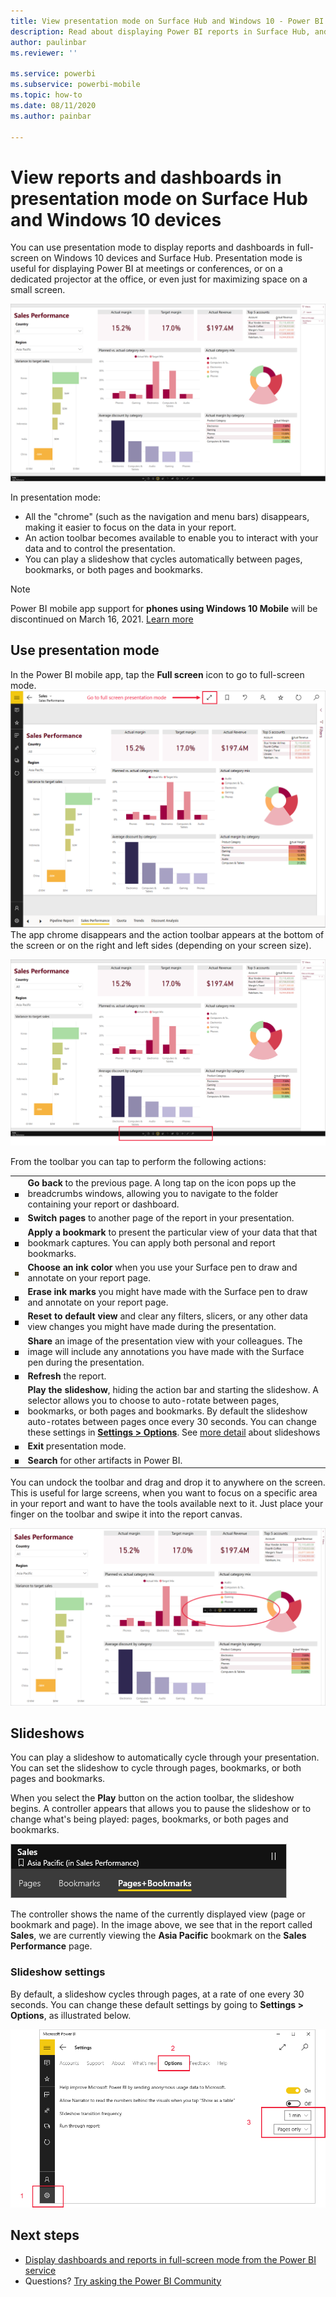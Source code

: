 ```yaml
---
title: View presentation mode on Surface Hub and Windows 10 - Power BI
description: Read about displaying Power BI reports in Surface Hub, and displaying Power BI dashboards, reports, and tiles in full-screen mode on Windows 10 devices.
author: paulinbar
ms.reviewer: ''

ms.service: powerbi
ms.subservice: powerbi-mobile
ms.topic: how-to
ms.date: 08/11/2020
ms.author: painbar

---
```

# View reports and dashboards in presentation mode on Surface Hub and Windows 10 devices
You can use presentation mode to display reports and dashboards in full-screen on Windows 10 devices and Surface Hub. Presentation mode is useful for displaying Power BI at meetings or conferences, or on a dedicated projector at the office, or even just for maximizing space on a small screen.

![Report in full-screen mode](./media/mobile-windows-10-app-presentation-mode/power-bi-presentation-mode-2.png)

In presentation mode:
* All the "chrome" (such as the navigation and menu bars) disappears, making it easier to focus on the data in your report.
* An action toolbar becomes available to enable you to interact with your data and to control the presentation.
* You can play a slideshow that cycles automatically between pages, bookmarks, or both pages and bookmarks.

>[!NOTE]
>Power BI mobile app support for **phones using Windows 10 Mobile** will be discontinued on March 16, 2021. [Learn more](https://go.microsoft.com/fwlink/?linkid=2121400)

## Use presentation mode
In the Power BI mobile app, tap the **Full screen** icon to go to full-screen mode.
![Full screen icon](././media/mobile-windows-10-app-presentation-mode/power-bi-full-screen-icon.png)
The app chrome disappears and the action toolbar appears at the bottom of the screen or on the right and left sides (depending on your screen size).

[![Report in full-screen mode with side toolbars](./media/mobile-windows-10-app-presentation-mode/power-bi-presentation-mode-toolbar.png)](./media/mobile-windows-10-app-presentation-mode/power-bi-presentation-mode-toolbar-expanded.png#lightbox)

From the toolbar you can tap to perform the following actions:

|||
|-|-|
|![back icon](./media/mobile-windows-10-app-presentation-mode/power-bi-windows-10-presentation-back-icon.png)|**Go back** to the previous page. A long tap on the icon pops up the breadcrumbs windows, allowing you to navigate to the folder containing your report or dashboard.|
|![Pagination icon](./media/mobile-windows-10-app-presentation-mode/power-bi-windows-10-presentation-pages-icon.png)|**Switch pages** to another page of the report in your presentation.|
|![Bookmarks icon](./media/mobile-windows-10-app-presentation-mode/power-bi-windows-10-presentation-bookmarks-icon.png)|**Apply a bookmark** to present the particular view of your data that that bookmark captures. You can apply both personal and report bookmarks.|
|![Ink icon](./media/mobile-windows-10-app-presentation-mode/power-bi-windows-10-presentation-ink-icon.png)|**Choose an ink color** when you use your Surface pen to draw and annotate on your report page.|
|![Eraser icon](./media/mobile-windows-10-app-presentation-mode/power-bi-windows-10-presentation-eraser-icon.png)|**Erase ink marks** you might have made with the Surface pen to draw and annotate on your report page.          |
|![Reset icon](./media/mobile-windows-10-app-presentation-mode/power-bi-windows-10-presentation-reset-icon.png)|**Reset to default view** and clear any filters, slicers, or any other data view changes you might have made during the presentation.|
|![Share icon](./media/mobile-windows-10-app-presentation-mode/power-bi-windows-10-share-icon.png)|**Share** an image of the presentation view with your colleagues. The image will include any annotations you have made with the Surface pen during the presentation.|
|![Refresh icon](./media/mobile-windows-10-app-presentation-mode/power-bi-windows-10-presentation-refresh-icon.png)|**Refresh** the report.|
|![Play icon](./media/mobile-windows-10-app-presentation-mode/power-bi-windows-10-presentation-play-icon.png)|**Play the slideshow**, hiding the action bar and starting the slideshow. A selector allows you to choose to auto-rotate between pages, bookmarks, or both pages and bookmarks. By default the slideshow auto-rotates between pages once every 30 seconds. You can change these settings in [**Settings > Options**](#slideshow-settings). See [more detail](#slideshows) about slideshows|
|![Exit full-screen mode](./media/mobile-windows-10-app-presentation-mode/power-bi-windows-10-exit-full-screen-icon.png)|**Exit** presentation mode.|
|![Search icon](./media/mobile-windows-10-app-presentation-mode/power-bi-windows-10-presentation-search-icon.png)|**Search** for other artifacts in Power BI.|

You can undock the toolbar and drag and drop it to anywhere on the screen. This is useful for large screens, when you want to focus on a specific area in your report and want to have the tools available next to it. Just place your finger on the toolbar and swipe it into the report canvas.

[![Report in presentation mode and undocked toolbar](./media/mobile-windows-10-app-presentation-mode/power-bi-windows-10-presentation-drag-toolbar-2.png)](./media/mobile-windows-10-app-presentation-mode/power-bi-windows-10-presentation-drag-toolbar-2-expanded.png#lightbox)

## Slideshows

You can play a slideshow to automatically cycle through your presentation. You can set the slideshow to cycle through pages, bookmarks, or both pages and bookmarks.

When you select the **Play** button on the action toolbar, the slideshow begins. A controller appears that allows you to pause the slideshow or to change what's being played: pages, bookmarks, or both pages and bookmarks.

![Screenshot of slideshow selector](././media/mobile-windows-10-app-presentation-mode//power-bi-windows-10-slideshow-selector.png)

 The controller shows the name of the currently displayed view (page or bookmark and page). In the image above, we see that in the report called **Sales**, we are currently viewing the **Asia Pacific** bookmark on the **Sales Performance** page.

### Slideshow settings

By default, a slideshow cycles through pages, at a rate of one every 30 seconds. You can change these default settings by going to **Settings > Options**, as illustrated below.

![Screenshot of slideshow settings](././media/mobile-windows-10-app-presentation-mode//power-bi-windows-10-slideshow-settings.png)

## Next steps
* [Display dashboards and reports in full-screen mode from the Power BI service](../end-user-focus.md)
* Questions? [Try asking the Power BI Community](https://community.powerbi.com/)
